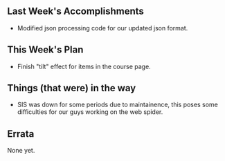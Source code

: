 ## Last Week's Accomplishments
- Modified json processing code for our updated json format.
## This Week's Plan
- Finish "tilt" effect for items in the course page.
## Things (that were) in the way
- SIS was down for some periods due to maintainence, this poses some difficulties for our guys working on the web spider.
## Errata
None yet.